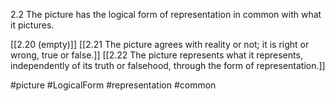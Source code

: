 2.2 The picture has the logical form of representation in common with what it pictures.

[[2.20 (empty)]]
[[2.21 The picture agrees with reality or not; it is right or wrong, true or false.]]
[[2.22 The picture represents what it represents, independently of its truth or falsehood, through the form of representation.]]

#picture #LogicalForm #representation #common 